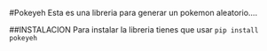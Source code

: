 #Pokeyeh
Esta es una libreria para generar un pokemon aleatorio....

##INSTALACION
Para instalar la libreria tienes que usar `pip install pokeyeh`